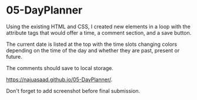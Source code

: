 # 05-DayPlanner

Using the existing HTML and CSS, I created new elements in a loop with the attribute tags that would offer a time, a comment section, and a save button.

The current date is listed at the top with the time slots changing colors depending on the time of the day and whether they are past, present or future.

The comments should save to local storage.

https://najuasaad.github.io/05-DayPlanner/.

Don't forget to add screenshot before final submission.